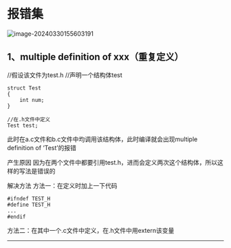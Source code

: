 # 报错集

![image-20240330155603191](C:\Users\24417\AppData\Roaming\Typora\typora-user-images\image-20240330155603191.png)

## 1、multiple definition of xxx（重复定义）

//假设该文件为test.h
//声明一个结构体test

```
struct Test
{
	int num;
}

//在.h文件中定义
Test test;
```

此时在a.c文件和b.c文件中均调用该结构体，此时编译就会出现multiple definition of ‘Test’的报错

产生原因
因为在两个文件中都要引用test.h，进而会定义两次这个结构体，所以这样的写法是错误的

解决方法
方法一：在定义时加上一下代码

```
#ifndef TEST_H
#define TEST_H
...
#endif
```

方法二：在其中一个.c文件中定义，在.h文件中用extern该变量

****



